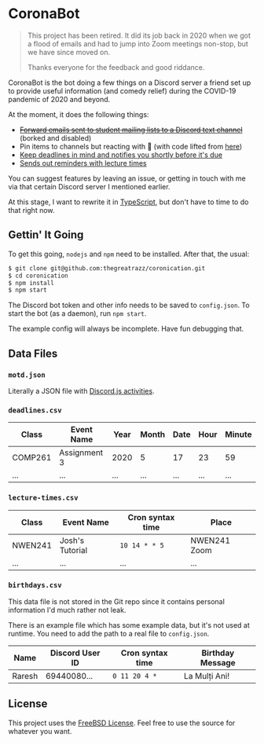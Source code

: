 # CoronaBot

> This project has been retired. It did its job back in 2020 when we got a flood of emails and had to jump into Zoom meetings non-stop, but we have since moved on.
>
> Thanks everyone for the feedback and good riddance.

CoronaBot is the bot doing a few things on a Discord server a friend set up to provide useful information (and comedy relief) during the COVID-19 pandemic of 2020 and beyond.

At the moment, it does the following things:

* ~~[Forward emails sent to student mailing lists to a Discord text channel](lib/announcements.js)~~ (borked and disabled)
* Pin items to channels but reacting with 📌 (with code lifted from [here][1])
* [Keep deadlines in mind and notifies you shortly before it's due](lib/class-times.js)
* [Sends out reminders with lecture times](lib/class-times.js)

You can suggest features by leaving an issue, or getting in touch with me via that certain Discord server I mentioned earlier.

At this stage, I want to rewrite it in [TypeScript], but don't have to time to do that right now.

## Gettin' It Going

To get this going, `nodejs` and `npm` need to be installed. After that, the usual:

```bash
$ git clone git@github.com:thegreatrazz/coronication.git
$ cd coronication
$ npm install
$ npm start
```

The Discord bot token and other info needs to be saved to `config.json`. To start the bot (as a daemon), run `npm start`.

The example config will always be incomplete. Have fun debugging that.

## Data Files

### `motd.json`

Literally a JSON file with [Discord.js activities].

### `deadlines.csv`

| Class   | Event Name   | Year | Month | Date | Hour | Minute |
|---------|--------------|------|-------|------|------|--------|
| COMP261 | Assignment 3 | 2020 |     5 |   17 |   23 |     59 |
| ...     | ...          | ...  | ...   | ...  | ...  | ...    |

### `lecture-times.csv`

| Class   | Event Name      | Cron syntax time | Place        |
|---------|-----------------|------------------|--------------|
| NWEN241 | Josh's Tutorial | `10 14 * * 5`    | NWEN241 Zoom |
| ...     | ...             | ...              | ...          |

### `birthdays.csv`

This data file is not stored in the Git repo since it contains personal information I'd much rather not leak.

There is an example file which has some example data, but it's not used at runtime. You need to add the path to a real file to `config.json`.

| Name   | Discord User ID | Cron syntax time | Birthday Message |
|--------|-----------------|------------------|------------------|
| Raresh | 69440080...     | `0 11 20 4 *`    | La Mulți Ani!    |

## License

This project uses the [FreeBSD License](LICENSE). Feel free to use the source for whatever you want.

[1]: https://github.com/alexsurelee/VicBot/blob/026b9ff1ca85f72f33da6947c65f66d58a663a1e/index.js#L378
[TypeScript]: https://www.typescriptlang.org/
[Discord.js Activities]: https://discord.js.org/#/docs/main/stable/typedef/PresenceData
